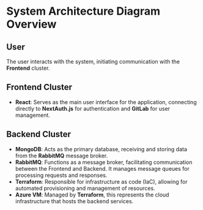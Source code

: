 # System Architecture Diagram Overview

## User

The user interacts with the system, initiating communication with the **Frontend** cluster.

## Frontend Cluster

- **React**: Serves as the main user interface for the application, connecting directly to **NextAuth.js** for authentication and **GitLab** for user management.

## Backend Cluster

- **MongoDB**: Acts as the primary database, receiving and storing data from the **RabbitMQ** message broker.
- **RabbitMQ**: Functions as a message broker, facilitating communication between the Frontend and Backend. It manages message queues for processing requests and responses.
- **Terraform**: Responsible for infrastructure as code (IaC), allowing for automated provisioning and management of resources.
- **Azure VM**: Managed by **Terraform**, this represents the cloud infrastructure that hosts the backend services.
